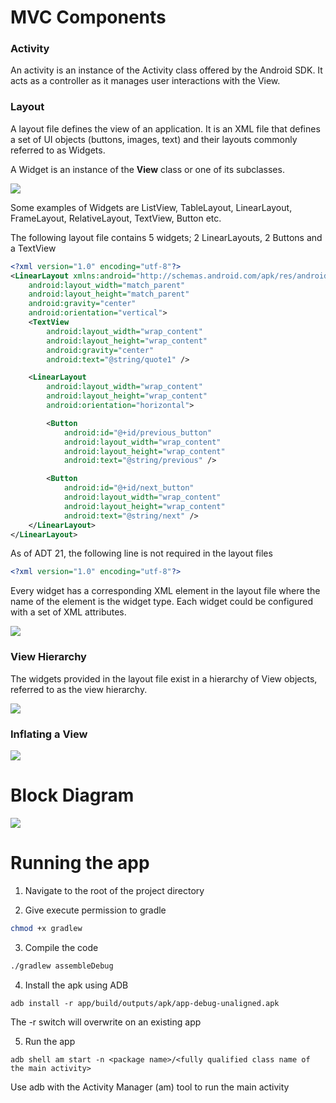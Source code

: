 # MVC Components

### Activity 

An activity is an instance of the Activity class offered by the Android SDK. It acts as a controller 
as it manages user interactions with the View.

### Layout

A layout file defines the view of an application. It is an XML file that defines a set of UI objects (buttons, images, text) and their layouts commonly referred to as Widgets. 

A Widget is an instance of the <b>View</b> class or one of its subclasses.

<img src="https://github.com/gruprog/Android-Examples/blob/master/_misc/Basics/BrowseQuotes/_misc/ViewClassGeneralHierarchy.png">

Some examples of Widgets are ListView, TableLayout, LinearLayout, FrameLayout, RelativeLayout, TextView, Button etc.

The following layout file contains 5 widgets; 2 LinearLayouts, 2 Buttons and a TextView

```xml
<?xml version="1.0" encoding="utf-8"?>
<LinearLayout xmlns:android="http://schemas.android.com/apk/res/android"
    android:layout_width="match_parent"
    android:layout_height="match_parent"
    android:gravity="center"
    android:orientation="vertical">
    <TextView
        android:layout_width="wrap_content"
        android:layout_height="wrap_content"
        android:gravity="center"
        android:text="@string/quote1" />

    <LinearLayout
        android:layout_width="wrap_content"
        android:layout_height="wrap_content"
        android:orientation="horizontal">

        <Button
            android:id="@+id/previous_button"
            android:layout_width="wrap_content"
            android:layout_height="wrap_content"
            android:text="@string/previous" />

        <Button
            android:id="@+id/next_button"
            android:layout_width="wrap_content"
            android:layout_height="wrap_content"
            android:text="@string/next" />
    </LinearLayout>
</LinearLayout>
```
As of ADT 21, the following line is not required in the layout files

```xml
<?xml version="1.0" encoding="utf-8"?> 
```

Every widget has a corresponding XML element in the layout file where the name of the element is the widget type. Each widget could be configured with a set of XML attributes.

<img src="https://github.com/gruprog/Android-Examples/blob/master/_misc/Basics/BrowseQuotes/_misc/layout_file.png">

### View Hierarchy

The widgets provided in the layout file exist in a hierarchy of View objects, referred to as the view hierarchy. 

<img src="https://github.com/gruprog/Android-Examples/blob/master/_misc/Basics/BrowseQuotes/_misc/ViewHierarchy.png">

### Inflating a View

<img src="https://github.com/gruprog/Android-Examples/blob/master/_misc/Basics/BrowseQuotes/_misc/layout_to_view_objects.png">

# Block Diagram

<img src="https://github.com/gruprog/Android-Examples/blob/master/_misc/Basics/BrowseQuotes/_misc/MVC.png">

# Running the app

1) Navigate to the root of the project directory

2) Give execute permission to gradle

```sh
chmod +x gradlew
```

3) Compile the code

```sh
./gradlew assembleDebug
```

4) Install the apk using ADB

```
adb install -r app/build/outputs/apk/app-debug-unaligned.apk
```

The -r switch will overwrite on an existing app

5) Run the app

```
adb shell am start -n <package name>/<fully qualified class name of the main activity>
```

Use adb with the Activity Manager (am) tool to run the main activity


